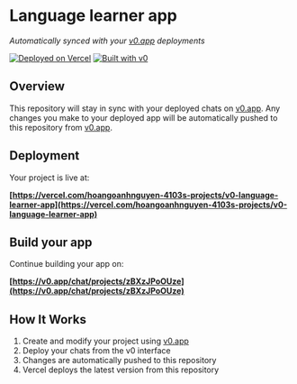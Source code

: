 # Language learner app

*Automatically synced with your [v0.app](https://v0.app) deployments*

[![Deployed on Vercel](https://img.shields.io/badge/Deployed%20on-Vercel-black?style=for-the-badge&logo=vercel)](https://vercel.com/hoangoanhnguyen-4103s-projects/v0-language-learner-app)
[![Built with v0](https://img.shields.io/badge/Built%20with-v0.app-black?style=for-the-badge)](https://v0.app/chat/projects/zBXzJPoOUze)

## Overview

This repository will stay in sync with your deployed chats on [v0.app](https://v0.app).
Any changes you make to your deployed app will be automatically pushed to this repository from [v0.app](https://v0.app).

## Deployment

Your project is live at:

**[https://vercel.com/hoangoanhnguyen-4103s-projects/v0-language-learner-app](https://vercel.com/hoangoanhnguyen-4103s-projects/v0-language-learner-app)**

## Build your app

Continue building your app on:

**[https://v0.app/chat/projects/zBXzJPoOUze](https://v0.app/chat/projects/zBXzJPoOUze)**

## How It Works

1. Create and modify your project using [v0.app](https://v0.app)
2. Deploy your chats from the v0 interface
3. Changes are automatically pushed to this repository
4. Vercel deploys the latest version from this repository
